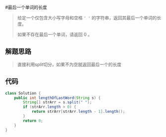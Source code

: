 #最后一个单词的长度

> 给定一个仅包含大小写字母和空格 `' '` 的字符串，返回其最后一个单词的长度。
>
> 如果不存在最后一个单词，请返回 0 。

## 解题思路

> 直接利用split切分，如果不为空就返回最后一个的长度

## 代码

~~~java
class Solution {
    public int lengthOfLastWord(String s) {
        String[] strArr = s.split(" ");
        if (strArr.length > 0) {
            return strArr[strArr.length - 1].length();
        }
        return 0;
    }
}
~~~

